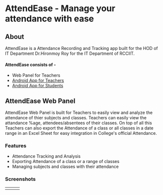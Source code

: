 # AttendEase - Manage your attendance with ease

## About
AttendEase is a Attendance Recording and Tracking app built for the HOD of IT Department Dr.Hironmoy Roy for the IT Department of RCCIIT. </br>

#### AttendEase consists of - 
- Web Panel for Teachers
- [Android App for Teachers](https://github.com/Vaibhav2002/AttendEase)
- [Android App for Students](https://github.com/Vaibhav2002/AttendEase)

## AttendEase Web Panel
AttendEase Web Panel is built for Teachers to easily view and analyze the attendance of thier subjects and classes.
Teachers can easily view the attandance %age, attendees/absentees of their classes.
On top of all this Teachers can also export the Attendance of a class or all classes in a date range in an Excel Sheet for easy integration in College's official Attendance.

### Features
- Attendance Tracking and Analysis
- Exporting Attendance of a class or a range of classes
- Managing subjects and classes with their attendance

### Screenshots

|                                  |                                        |                                              |
|----------------------------------|----------------------------------------|----------------------------------------------|
|  |  |  |
